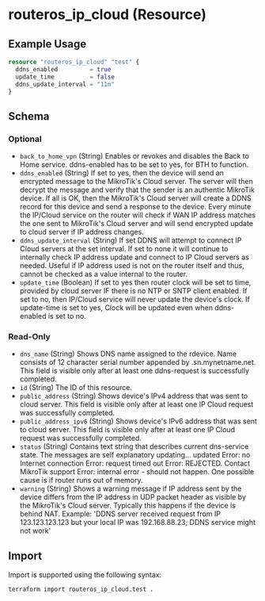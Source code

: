 # routeros_ip_cloud (Resource)


## Example Usage
```terraform
resource "routeros_ip_cloud" "test" {
  ddns_enabled         = true
  update_time          = false
  ddns_update_interval = "11m"
}
```

<!-- schema generated by tfplugindocs -->
## Schema

### Optional

- `back_to_home_vpn` (String) Enables or revokes and disables the Back to Home service. ddns-enabled has to be set to yes, for BTH to function.
- `ddns_enabled` (String) If set to yes, then the device will send an encrypted message to the MikroTik's Cloud server. The server will then decrypt the message and verify that the sender is an authentic MikroTik device. If all is OK, then the MikroTik's Cloud server will create a DDNS record for this device and send a response to the device. Every minute the IP/Cloud service on the router will check if WAN IP address matches the one sent to MikroTik's Cloud server and will send encrypted update to cloud server if IP address changes.
- `ddns_update_interval` (String) If set DDNS will attempt to connect IP Cloud servers at the set interval. If set to none it will continue to internally check IP address update and connect to IP Cloud servers as needed. Useful if IP address used is not on the router itself and thus, cannot be checked as a value internal to the router.
- `update_time` (Boolean) If set to yes then router clock will be set to time, provided by cloud server IF there is no NTP or SNTP client enabled. If set to no, then IP/Cloud service will never update the device's clock. If update-time is set to yes, Clock will be updated even when ddns-enabled is set to no.

### Read-Only

- `dns_name` (String) Shows DNS name assigned to the rdevice. Name consists of 12 character serial number appended by .sn.mynetname.net. This field is visible only after at least one ddns-request is successfully completed.
- `id` (String) The ID of this resource.
- `public_address` (String) Shows device's IPv4 address that was sent to cloud server. This field is visible only after at least one IP Cloud request was successfully completed.
- `public_address_ipv6` (String) Shows device's IPv6 address that was sent to cloud server. This field is visible only after at least one IP Cloud request was successfully completed.
- `status` (String) Contains text string that describes current dns-service state. The messages are self explanatory  updating... updated Error: no Internet connection Error: request timed out Error: REJECTED. Contact MikroTik support Error: internal error - should not happen. One possible cause is if router runs out of memory.
- `warning` (String) Shows a warning message if IP address sent by the device differs from the IP address in UDP packet header as visible by the MikroTik's Cloud server. Typically this happens if the device is behind NAT. Example: 'DDNS server received request from IP 123.123.123.123 but your local IP was 192.168.88.23; DDNS service might not work'

## Import
Import is supported using the following syntax:
```shell
terraform import routeros_ip_cloud.test .
```

